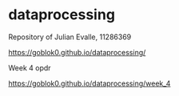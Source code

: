 # dataprocessing

Repository of Julian Evalle, 11286369

https://goblok0.github.io/dataprocessing/

Week 4 opdr

https://goblok0.github.io/dataprocessing/week_4
